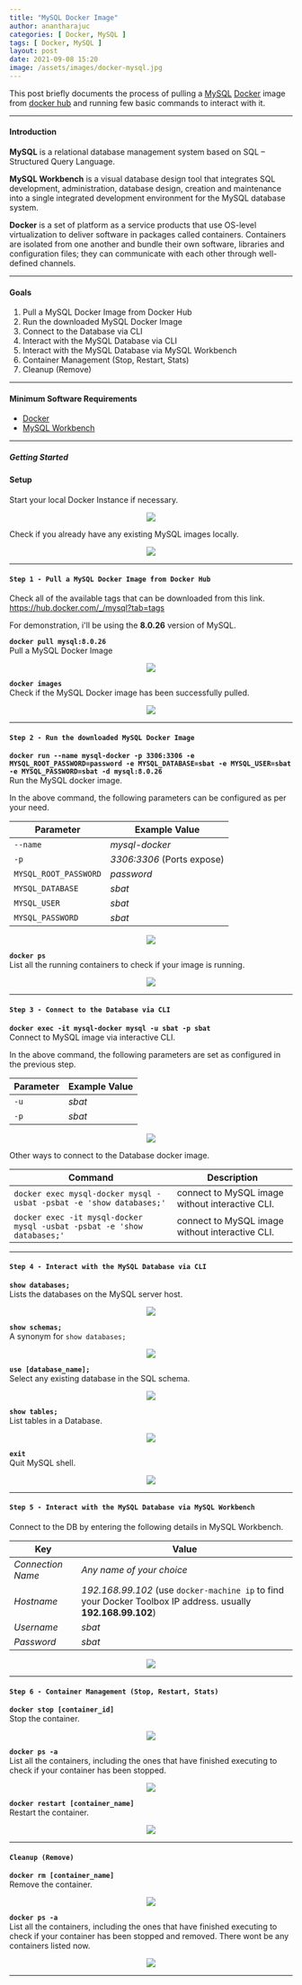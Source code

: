 ```yaml
---
title: "MySQL Docker Image"
author: anantharajuc
categories: [ Docker, MySQL ]
tags: [ Docker, MySQL ]
layout: post
date: 2021-09-08 15:20
image: /assets/images/docker-mysql.jpg
---
```


This post briefly documents the process of pulling a [MySQL](https://hub.docker.com/_/mysql) [Docker](https://www.docker.com/) image from [docker hub](https://hub.docker.com/) and running few basic commands to interact with it.

---

#### Introduction

**MySQL** is a relational database management system based on SQL – Structured Query Language. 

**MySQL Workbench** is a visual database design tool that integrates SQL development, administration, database design, creation and maintenance into a single integrated development environment for the MySQL database system.

**Docker** is a set of platform as a service products that use OS-level virtualization to deliver software in packages called containers. Containers are isolated from one another and bundle their own software, libraries and configuration files; they can communicate with each other through well-defined channels.

---

#### Goals

1. Pull a MySQL Docker Image from Docker Hub  
2. Run the downloaded MySQL Docker Image
3. Connect to the Database via CLI
4. Interact with the MySQL Database via CLI
5. Interact with the MySQL Database via MySQL Workbench
6. Container Management (Stop, Restart, Stats)
7. Cleanup (Remove) 

---

#### Minimum Software Requirements

- [Docker](https://www.docker.com/)
- [MySQL Workbench](https://www.mysql.com/products/workbench/)

---

##### Getting Started 

#### Setup

Start your local Docker Instance if necessary.

<div style="text-align:center"><img src="{{ site.baseurl }}/assets/images/docker-mysql/1.PNG" /></div>    

Check if you already have any existing MySQL images locally.  

<div style="text-align:center"><img src="{{ site.baseurl }}/assets/images/docker-mysql/2.PNG" /></div>    

---

#### **`Step 1 - Pull a MySQL Docker Image from Docker Hub`** 

Check all of the available tags that can be downloaded from this link. https://hub.docker.com/_/mysql?tab=tags  

For demonstration, i'll be using the **8.0.26** version of MySQL.   

**`docker pull mysql:8.0.26`**  
Pull a MySQL Docker Image  

<div style="text-align:center"><img src="{{ site.baseurl }}/assets/images/docker-mysql/3.PNG" /></div>    

**`docker images`**  
Check if the MySQL Docker image has been successfully pulled.  

<div style="text-align:center"><img src="{{ site.baseurl }}/assets/images/docker-mysql/4.PNG" /></div>    

---

#### **`Step 2 - Run the downloaded MySQL Docker Image`** 

**`docker run --name mysql-docker -p 3306:3306 -e MYSQL_ROOT_PASSWORD=password -e MYSQL_DATABASE=sbat -e MYSQL_USER=sbat -e MYSQL_PASSWORD=sbat -d mysql:8.0.26`**  
Run the MySQL docker image.  

In the above command, the following parameters can be configured as per your need.

|  Parameter           |   Example Value            |
|----------------------|----------------------------|
|`--name`              | *mysql-docker*             |
|`-p`                  | *3306:3306* (Ports expose) |
|`MYSQL_ROOT_PASSWORD` | *password*                 |
|`MYSQL_DATABASE`      | *sbat*                     |
|`MYSQL_USER`          | *sbat*                     |
|`MYSQL_PASSWORD`      | *sbat*                     |

<div style="text-align:center"><img src="{{ site.baseurl }}/assets/images/docker-mysql/5.PNG" /></div>    

**`docker ps`**  
List all the running containers to check if your image is running.

<div style="text-align:center"><img src="{{ site.baseurl }}/assets/images/docker-mysql/6.PNG" /></div>    

---

#### **`Step 3 - Connect to the Database via CLI`** 

**`docker exec -it mysql-docker mysql -u sbat -p sbat`**  
Connect to MySQL image via interactive CLI.  

In the above command, the following parameters are set as configured in the previous step.

|  Parameter |   Example Value  |
|------------|------------------|
|`-u`        | *sbat*           |
|`-p`        | *sbat*           |

<div style="text-align:center"><img src="{{ site.baseurl }}/assets/images/docker-mysql/7.PNG" /></div>    

Other ways to connect to the Database docker image.

|                   Command                                             |         Description                            |
|-----------------------------------------------------------------------|------------------------------------------------| 
|`docker exec mysql-docker mysql -usbat -psbat -e 'show databases;'`	| connect to MySQL image without interactive CLI.|
|`docker exec -it mysql-docker mysql -usbat -psbat -e 'show databases;'`| connect to MySQL image without interactive CLI.|

---

#### **`Step 4 - Interact with the MySQL Database via CLI`** 

**`show databases;`**  
Lists the databases on the MySQL server host.  

<div style="text-align:center"><img src="{{ site.baseurl }}/assets/images/docker-mysql/8.PNG" /></div>    

**`show schemas;`**  
A synonym for `show databases;`  

<div style="text-align:center"><img src="{{ site.baseurl }}/assets/images/docker-mysql/9.PNG" /></div>    

**`use [database_name];`**  
Select any existing database in the SQL schema.  

<div style="text-align:center"><img src="{{ site.baseurl }}/assets/images/docker-mysql/10.PNG" /></div>    

**`show tables;`**  
List tables in a Database.  

<div style="text-align:center"><img src="{{ site.baseurl }}/assets/images/docker-mysql/11.PNG" /></div>    

**`exit`**  
Quit MySQL shell.

<div style="text-align:center"><img src="{{ site.baseurl }}/assets/images/docker-mysql/12.PNG" /></div>    

---

#### **`Step 5 - Interact with the MySQL Database via MySQL Workbench`** 

Connect to the DB by entering the following details in MySQL Workbench.  

|  Key             |   Value                                                                                                      |
|------------------|--------------------------------------------------------------------------------------------------------------|
|*Connection Name* | *Any name of your choice*                                                                                    |
|*Hostname*        | *192.168.99.102* (use `docker-machine ip` to find your Docker Toolbox IP address. usually **192.168.99.102**)|
|*Username*        | *sbat*                                                                                                       | 
|*Password*        | *sbat*                                                                                                       | 

<div style="text-align:center"><img src="{{ site.baseurl }}/assets/images/docker-mysql/17.PNG" /></div>    

---

#### **`Step 6 - Container Management (Stop, Restart, Stats)`** 

**`docker stop [container_id]`**  
Stop the container.

<div style="text-align:center"><img src="{{ site.baseurl }}/assets/images/docker-mysql/13.PNG" /></div>    

**`docker ps -a`**  
List all the containers, including the ones that have finished executing to check if your container has been stopped.

<div style="text-align:center"><img src="{{ site.baseurl }}/assets/images/docker-mysql/16.PNG" /></div>  

**`docker restart [container_name]`**  
Restart the container.

<div style="text-align:center"><img src="{{ site.baseurl }}/assets/images/docker-mysql/18.PNG" /></div>  

---

#### **`Cleanup (Remove)`** 

**`docker rm [container_name]`**  
Remove the container.

<div style="text-align:center"><img src="{{ site.baseurl }}/assets/images/docker-mysql/14.PNG" /></div>    

**`docker ps -a`**  
List all the containers, including the ones that have finished executing to check if your container has been stopped and removed. There wont be any containers listed now.

<div style="text-align:center"><img src="{{ site.baseurl }}/assets/images/docker-mysql/15.PNG" /></div>    

---


